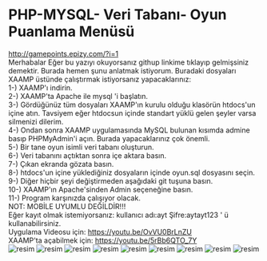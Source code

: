 # PHP-MYSQL- Veri Tabanı- Oyun Puanlama Menüsü
http://gamepoints.epizy.com/?i=1<br>
 Merhabalar Eğer bu yazıyı okuyorsanız githup linkime tıklayıp gelmişsiniz demektir. Burada hemen şunu anlatmak istiyorum. Buradaki dosyaları XAAMP üstünde çalıştırmak istiyorsanız yapacaklarınız:<br>
 1-) XAAMP'ı indirin.<br>
 2-) XAAMP'ta Apache ile mysql 'i başlatın.<br>
 3-) Gördüğünüz tüm dosyaları XAAMP'ın kurulu olduğu klasörün htdocs'un içine atın. Tavsiyem eğer htdocsun içinde standart yüklü gelen şeyler varsa silmenizi dilerim.<br>
4-) Ondan sonra XAAMP uygulamasında MySQL bulunan kısımda admine basıp PHPMyAdmin'i açın. Burada yapacaklarınız çok önemli.<br>
5-) Bir tane oyun isimli veri tabanı oluşturun.<br>
6-) Veri tabanını açtıktan sonra içe aktara basın.<br>
7-) Çıkan ekranda gözata basın.<br>
8-) htdocs'un içine yüklediğiniz dosyaların içinde oyun.sql dosyasını seçin.<br>
9-) Diğer hiçbir şeyi değiştirmeden aşağıdaki git tuşuna basın.<br>
10-) XAAMP'ın Apache'sinden Admin seçeneğine basın.<br>
11-) Program karşınızda çalışıyor olacak.<br>
NOT: MOBİLE UYUMLU DEĞİLDİR!!!<br>
Eğer kayıt olmak istemiyorsanız: kullanıcı adı:ayt Şifre:aytayt123 ' ü kullanabilirsiniz. <br>
Uygulama Videosu için: https://youtu.be/OvVU0BrLnZU <br>
XAAMP'ta açabilmek için: https://youtu.be/5rBb6QTO_7Y <br>
![resim](https://github.com/Aytacus/PHP-MYSQL--Veri-Taban---Oyun-Puanlama-Men-s-/assets/92356087/62807d6d-a0a6-47a0-aa1e-05594e0d8d3c)
![resim](https://github.com/Aytacus/PHP-MYSQL--Veri-Taban---Oyun-Puanlama-Men-s-/assets/92356087/87aa3cda-6e13-4c50-8784-2efde5548afe)
![resim](https://github.com/Aytacus/PHP-MYSQL--Veri-Taban---Oyun-Puanlama-Men-s-/assets/92356087/a1de4195-2b96-488c-a8db-f5a977780ce1)
![resim](https://github.com/Aytacus/PHP-MYSQL--Veri-Taban---Oyun-Puanlama-Men-s-/assets/92356087/aac33a42-d6ee-47c5-92aa-c141433890b7)
![resim](https://github.com/Aytacus/PHP-MYSQL--Veri-Taban---Oyun-Puanlama-Men-s-/assets/92356087/2400945e-ebc4-4e12-8242-07f487991f1a)
![resim](https://github.com/Aytacus/PHP-MYSQL--Veri-Taban---Oyun-Puanlama-Men-s-/assets/92356087/387a9f9c-50ca-418b-a3cd-57d266525e58)
![resim](https://github.com/Aytacus/PHP-MYSQL--Veri-Taban---Oyun-Puanlama-Men-s-/assets/92356087/ec6b5cdb-ec34-4cdd-9ea2-4973b384254f)
![resim](https://github.com/Aytacus/PHP-MYSQL--Veri-Taban---Oyun-Puanlama-Men-s-/assets/92356087/5560ed9c-2405-45d8-8de1-e90026a43a17)
![resim](https://github.com/Aytacus/PHP-MYSQL--Veri-Taban---Oyun-Puanlama-Men-s-/assets/92356087/39c831a2-4ebf-482a-b275-3a85d8b8d6d4)


